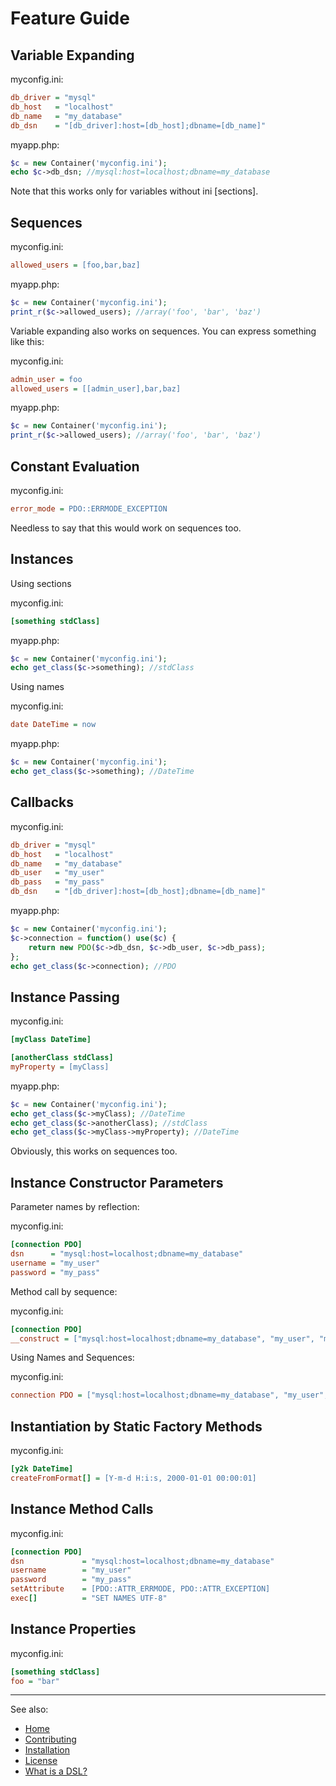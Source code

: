 # Feature Guide

## Variable Expanding

myconfig.ini:

````ini
db_driver = "mysql"
db_host   = "localhost"
db_name   = "my_database"
db_dsn    = "[db_driver]:host=[db_host];dbname=[db_name]"
````

myapp.php:

````php
$c = new Container('myconfig.ini');
echo $c->db_dsn; //mysql:host=localhost;dbname=my_database
````

Note that this works only for variables without ini [sections].

## Sequences

myconfig.ini:

````ini
allowed_users = [foo,bar,baz]
````

myapp.php:

````php
$c = new Container('myconfig.ini');
print_r($c->allowed_users); //array('foo', 'bar', 'baz')
````

Variable expanding also works on sequences. You can express something like this:

myconfig.ini:

````ini
admin_user = foo
allowed_users = [[admin_user],bar,baz]
````

myapp.php:

````php
$c = new Container('myconfig.ini');
print_r($c->allowed_users); //array('foo', 'bar', 'baz')
````

## Constant Evaluation

myconfig.ini:

````ini
error_mode = PDO::ERRMODE_EXCEPTION
````

Needless to say that this would work on sequences too.

## Instances

Using sections

myconfig.ini:

````ini
[something stdClass]
````

myapp.php:

````php
$c = new Container('myconfig.ini');
echo get_class($c->something); //stdClass
````

Using names

myconfig.ini:

````ini
date DateTime = now
````

myapp.php:

````php
$c = new Container('myconfig.ini');
echo get_class($c->something); //DateTime
````

## Callbacks

myconfig.ini:

````ini
db_driver = "mysql"
db_host   = "localhost"
db_name   = "my_database"
db_user   = "my_user"
db_pass   = "my_pass"
db_dsn    = "[db_driver]:host=[db_host];dbname=[db_name]"
````


myapp.php:

````php
$c = new Container('myconfig.ini');
$c->connection = function() use($c) {
    return new PDO($c->db_dsn, $c->db_user, $c->db_pass);
};
echo get_class($c->connection); //PDO
````

## Instance Passing

myconfig.ini:

````ini
[myClass DateTime]

[anotherClass stdClass]
myProperty = [myClass]
````

myapp.php:

````php
$c = new Container('myconfig.ini');
echo get_class($c->myClass); //DateTime
echo get_class($c->anotherClass); //stdClass
echo get_class($c->myClass->myProperty); //DateTime
````

Obviously, this works on sequences too.

## Instance Constructor Parameters

Parameter names by reflection:

myconfig.ini:

````ini
[connection PDO]
dsn      = "mysql:host=localhost;dbname=my_database"
username = "my_user"
password = "my_pass"
````

Method call by sequence:

myconfig.ini:

````ini
[connection PDO]
__construct = ["mysql:host=localhost;dbname=my_database", "my_user", "my_pass"]
````

Using Names and Sequences:

myconfig.ini:

````ini
connection PDO = ["mysql:host=localhost;dbname=my_database", "my_user", "my_pass"]
````

## Instantiation by Static Factory Methods

myconfig.ini:

````ini
[y2k DateTime]
createFromFormat[] = [Y-m-d H:i:s, 2000-01-01 00:00:01]
````

## Instance Method Calls

myconfig.ini:

````ini
[connection PDO]
dsn             = "mysql:host=localhost;dbname=my_database"
username        = "my_user"
password        = "my_pass"
setAttribute    = [PDO::ATTR_ERRMODE, PDO::ATTR_EXCEPTION]
exec[]          = "SET NAMES UTF-8"
````

## Instance Properties

myconfig.ini:

````ini
[something stdClass]
foo = "bar"
````

***

See also:

- [Home](../README.md)
- [Contributing](../CONTRIBUTING.md)
- [Installation](INSTALL.md)
- [License](../LICENSE.md)
- [What is a DSL?](DSL.md)
